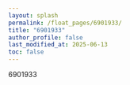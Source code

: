 ```yaml
---
layout: splash
permalink: /float_pages/6901933/
title: "6901933"
author_profile: false
last_modified_at: 2025-06-13
toc: false
---
```

 
6901933
